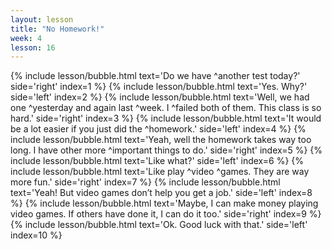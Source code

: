 ```yaml
---
layout: lesson
title: "No Homework!"
week: 4
lesson: 16
---
```


{% include lesson/bubble.html text='Do we have ^another test today?' side='right' index=1 %}
{% include lesson/bubble.html text='Yes. Why?' side='left' index=2 %}
{% include lesson/bubble.html text='Well, we had one ^yesterday and again last ^week. I ^failed both of them. This class is so hard.' side='right' index=3 %}
{% include lesson/bubble.html text='It would be a lot easier if you just did the ^homework.' side='left' index=4 %}
{% include lesson/bubble.html text='Yeah, well the homework takes way too long. I have other more ^important things to do.' side='right' index=5 %}
{% include lesson/bubble.html text='Like what?' side='left' index=6 %}
{% include lesson/bubble.html text='Like play ^video ^games. They are way more fun.' side='right' index=7 %}
{% include lesson/bubble.html text='Yeah! But video games don&rsquo;t help you get a job.' side='left' index=8 %}
{% include lesson/bubble.html text='Maybe, I can make money playing video games. If others have done it, I can do it too.' side='right' index=9 %}
{% include lesson/bubble.html text='Ok. Good luck with that.' side='left' index=10 %}

